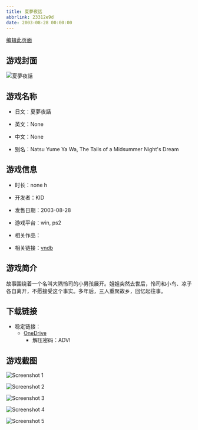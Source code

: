 ```yaml
---
title: 夏夢夜話
abbrlink: 23312e9d
date: 2003-08-28 00:00:00
---
```

[编辑此页面](https://github.com/ACG-3/ADV3-source/blob/main/source/_posts/games/%E5%A4%8F%E5%A4%A2%E5%A4%9C%E8%A9%B1.md)

## 游戏封面

![夏夢夜話](https://pan.timero.xyz/d/onedrive/img_lib_001/%E5%A4%8F%E5%A4%A2%E5%A4%9C%E8%A9%B1_cover.avif)


## 游戏名称

- 日文：夏夢夜話
- 英文：None
- 中文：None

- 别名：Natsu Yume Ya Wa, The Tails of a Midsummer Night's Dream


## 游戏信息

- 时长：none h
- 开发者：KID
- 发售日期：2003-08-28
- 游戏平台：win, ps2
- 相关作品：

- 相关链接：[vndb](https://vndb.org/v7537)


## 游戏简介

故事围绕着一个名叫大隅怜司的小男孩展开。姐姐突然去世后，怜司和小鸟、凉子各自离开，不愿接受这个事实。多年后，三人重聚故乡，回忆起往事。




## 下载链接

- 稳定链接：
    - [OneDrive](https://pan.timero.xyz/onedrive/adv_lib_001/%E5%A4%8F%E5%A4%A2%E5%A4%9C%E8%A9%B1)
        - 解压密码：ADV!



## 游戏截图


![Screenshot 1](https://pan.timero.xyz/d/onedrive/img_lib_001/%E5%A4%8F%E5%A4%A2%E5%A4%9C%E8%A9%B1_Screenshot_1.avif)

![Screenshot 2](https://pan.timero.xyz/d/onedrive/img_lib_001/%E5%A4%8F%E5%A4%A2%E5%A4%9C%E8%A9%B1_Screenshot_2.avif)

![Screenshot 3](https://pan.timero.xyz/d/onedrive/img_lib_001/%E5%A4%8F%E5%A4%A2%E5%A4%9C%E8%A9%B1_Screenshot_3.avif)

![Screenshot 4](https://pan.timero.xyz/d/onedrive/img_lib_001/%E5%A4%8F%E5%A4%A2%E5%A4%9C%E8%A9%B1_Screenshot_4.avif)

![Screenshot 5](https://pan.timero.xyz/d/onedrive/img_lib_001/%E5%A4%8F%E5%A4%A2%E5%A4%9C%E8%A9%B1_Screenshot_5.avif)

